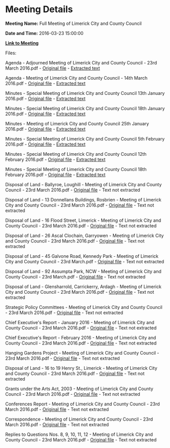 # Meeting Details

**Meeting Name:** Full Meeting of Limerick City and County Council

**Date and Time:** 2016-03-23 15:00:00

**[Link to Meeting](https://www.limerick.ie/council/whats-on/full-meeting-limerick-city-and-county-council-17)**

Files: 

Agenda - Adjourned Meeting of Limerick City and County Council - 23rd March 2016.pdf - [Original file](https://www.limerick.ie/sites/default/files/media/documents/2017-06/Agenda%20-%20Adjourned%20Meeting%20of%20Limerick%20City%20and%20County%20Council%20-%2023rd%20March%202016.pdf) - [Extracted text](./Agenda%20-%20Adjourned%20Meeting%20of%20Limerick%20City%20and%20County%20Council%20-%2023rd%20March%202016.md)

Agenda - Meeting of Limerick City and County Council - 14th March 2016.pdf - [Original file](https://www.limerick.ie/sites/default/files/media/documents/2017-06/Agenda%20-%20Meeting%20of%20Limerick%20City%20and%20County%20Council%20-%2014th%20March%202016.pdf) - [Extracted text](./Agenda%20-%20Meeting%20of%20Limerick%20City%20and%20County%20Council%20-%2014th%20March%202016.md)

Minutes - Special Meeting of Limerick City and County Council 13th January 2016.pdf - [Original file](https://www.limerick.ie/sites/default/files/media/documents/2017-06/Minutes%20-%20Special%20Meeting%20of%20Limerick%20City%20and%20County%20Council%2013th%20January%202016.pdf) - [Extracted text](./Minutes%20-%20Special%20Meeting%20of%20Limerick%20City%20and%20County%20Council%2013th%20January%202016.md)

Minutes - Special Meeting of Limerick City and County Council 18th January 2016.pdf - [Original file](https://www.limerick.ie/sites/default/files/media/documents/2017-06/Minutes%20-%20Special%20Meeting%20of%20Limerick%20City%20and%20County%20Council%2018th%20January%202016.pdf) - [Extracted text](./Minutes%20-%20Special%20Meeting%20of%20Limerick%20City%20and%20County%20Council%2018th%20January%202016.md)

Minutes - Meeting of Limerick City and County Council 25th January 2016.pdf - [Original file](https://www.limerick.ie/sites/default/files/media/documents/2017-06/Minutes%20-%20Meeting%20of%20Limerick%20City%20and%20County%20Council%2025th%20January%202016.pdf) - [Extracted text](./Minutes%20-%20Meeting%20of%20Limerick%20City%20and%20County%20Council%2025th%20January%202016.md)

Minutes - Special Meeting of Limerick City and County Council 5th February 2016.pdf - [Original file](https://www.limerick.ie/sites/default/files/media/documents/2017-06/Minutes%20-%20Special%20Meeting%20of%20Limerick%20City%20and%20County%20Council%205th%20February%202016.pdf) - [Extracted text](./Minutes%20-%20Special%20Meeting%20of%20Limerick%20City%20and%20County%20Council%205th%20February%202016.md)

Minutes - Special Meeting of Limerick City and County Council 12th February 2016.pdf - [Original file](https://www.limerick.ie/sites/default/files/media/documents/2017-06/Minutes%20-%20Special%20Meeting%20of%20Limerick%20City%20and%20County%20Council%2012th%20February%202016.pdf) - [Extracted text](./Minutes%20-%20Special%20Meeting%20of%20Limerick%20City%20and%20County%20Council%2012th%20February%202016.md)

Minutes - Special Meeting of Limerick City and County Council 18th February 2016.pdf - [Original file](https://www.limerick.ie/sites/default/files/media/documents/2017-06/Minutes%20-%20Special%20Meeting%20of%20Limerick%20City%20and%20County%20Council%2018th%20February%202016.pdf) - [Extracted text](./Minutes%20-%20Special%20Meeting%20of%20Limerick%20City%20and%20County%20Council%2018th%20February%202016.md)

Disposal of Land - Ballyroe, Loughill - Meeting of Limerick City and County Council - 23rd March 2016.pdf - [Original file](https://www.limerick.ie/sites/default/files/media/documents/2017-06/Disposal%20of%20Land%20-%20Ballyroe%2C%20Loughill%20-%20Meeting%20of%20Limerick%20City%20and%20County%20Council%20-%2023rd%20March%202016.pdf) - Text not extracted

Disposal of Land - 13 Donnellans Buildings, Rosbrien - Meeting of Limerick City and County Council - 23rd March 2016.pdf - [Original file](https://www.limerick.ie/sites/default/files/media/documents/2017-06/Disposal%20of%20Land%20-%2013%20Donnellans%20Buildings%2C%20Rosbrien.pdf) - Text not extracted

Disposal of Land - 16 Flood Street, Limerick - Meeting of Limerick City and County Council - 23rd March 2016.pdf - [Original file](https://www.limerick.ie/sites/default/files/media/documents/2017-06/Disposal%20of%20Land%20-%2016%20Flood%20Street%2C%20Limerick.pdf) - Text not extracted

Disposal of Land - 26 Ascal Clochain, Garryowen - Meeting of Limerick City and County Council - 23rd March 2016.pdf - [Original file](https://www.limerick.ie/sites/default/files/media/documents/2017-06/Disposal%20of%20Land%20-%2026%20Ascal%20Clochain%2C%20Garryowen.pdf) - Text not extracted

Disposal of Land - 45 Galvone Road, Kennedy Park - Meeting of Limerick City and County Council - 23rd March.pdf - [Original file](https://www.limerick.ie/sites/default/files/media/documents/2017-06/Disposal%20of%20Land%20-%2045%20Galvone%20Road%2C%20Kennedy%20Park.pdf) - Text not extracted

Disposal of Land - 92 Assumpta Park, NCW - Meeting of Limerick City and County Council - 23rd March.pdf - [Original file](https://www.limerick.ie/sites/default/files/media/documents/2017-06/Disposal%20of%20Land%20-%2092%20Assumpta%20Park%2C%20NCW.pdf) - Text not extracted

Disposal of Land - Glensharrold, Carrickerry, Ardagh - Meeting of Limerick City and County Council - 23rd March 2016.pdf - [Original file](https://www.limerick.ie/sites/default/files/media/documents/2017-06/Disposal%20of%20Land%20-%20Glensharrold%2C%20Carrickerry%2C%20Ardagh.pdf) - Text not extracted

Strategic Policy Committees - Meeting of Limerick City and County Council - 23rd March 2016.pdf - [Original file](https://www.limerick.ie/sites/default/files/media/documents/2017-06/Strategic%20Policy%20Committees.pdf) - Text not extracted

Chief Executive's Report - January 2016 - Meeting of Limerick City and County Council - 23rd March 2016.pdf - [Original file](https://www.limerick.ie/sites/default/files/media/documents/2017-06/Chief%20Executive%27s%20Report%20-%20January%202016.pdf) - Text not extracted

Chief Executive's Report - February 2016 - Meeting of Limerick City and County Council - 23rd March 2016.pdf - [Original file](https://www.limerick.ie/sites/default/files/media/documents/2017-06/Chief%20Executive%27s%20Report%20-%20February%202016.pdf) - Text not extracted

Hanging Gardens Project - Meeting of Limerick City and County Council - 23rd March 2016.pdf - [Original file](https://www.limerick.ie/sites/default/files/media/documents/2017-06/Hanging%20Gardens%20Project.pdf) - Text not extracted

Disposal of Land - 16 to 19 Henry St., Limerick - Meeting of Limerick City and County Council - 23rd March 2016.pdf - [Original file](https://www.limerick.ie/sites/default/files/media/documents/2017-06/Disposal%20of%20Land%20-%2016%20to%2019%20Henry%20St.%2C%20Limerick.pdf) - Text not extracted

Grants under the Arts Act, 2003 - Meeting of Limerick City and County Council - 23rd March 2016.pdf - [Original file](https://www.limerick.ie/sites/default/files/media/documents/2017-06/Grants%20under%20the%20Arts%20Act%2C%202003.pdf) - Text not extracted

Conferences Report - Meeting of Limerick City and County Council - 23rd March 2016.pdf - [Original file](https://www.limerick.ie/sites/default/files/media/documents/2017-06/Conferences%20Report_0.pdf) - Text not extracted

Correspondence - Meeting of Limerick City and County Council - 23rd March 2016.pdf - [Original file](https://www.limerick.ie/sites/default/files/media/documents/2017-06/Correspondence_0.pdf) - Text not extracted

Replies to Questions Nos. 8, 9, 10, 11, 12 - Meeting of Limerick City and County Council - 23rd March 2016.pdf - [Original file](https://www.limerick.ie/sites/default/files/media/documents/2017-06/Replies%20to%20Questions%20Nos.%208%2C%209%2C%2010%2C%2011%2C%2012.pdf) - Text not extracted

